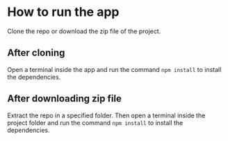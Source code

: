 # How to run the app

Clone the repo or download the zip file of the project.

## After cloning

Open a terminal inside the app and run the command `npm install` to install the dependencies.

## After downloading zip file

Extract the repo in a specified folder. Then open a terminal inside the project folder and run the command `npm install` to install the dependencies.
